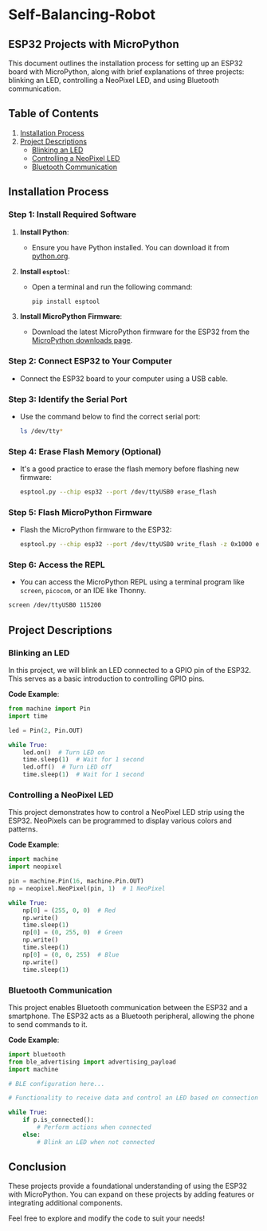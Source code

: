 # Self-Balancing-Robot

## ESP32 Projects with MicroPython

This document outlines the installation process for setting up an ESP32 board with MicroPython, along with brief explanations of three projects: blinking an LED, controlling a NeoPixel LED, and using Bluetooth communication.

## Table of Contents
1. [Installation Process](#installation-process)
2. [Project Descriptions](#project-descriptions)
   - [Blinking an LED](#blinking-an-led)
   - [Controlling a NeoPixel LED](#controlling-a-neopixel-led)
   - [Bluetooth Communication](#bluetooth-communication)

## Installation Process

### Step 1: Install Required Software

1. **Install Python**:
   - Ensure you have Python installed. You can download it from [python.org](https://www.python.org/downloads/).

2. **Install `esptool`**:
   - Open a terminal and run the following command:
     ```bash
     pip install esptool
     ```

3. **Install MicroPython Firmware**:
   - Download the latest MicroPython firmware for the ESP32 from the [MicroPython downloads page](https://micropython.org/download/esp32/).

### Step 2: Connect ESP32 to Your Computer

- Connect the ESP32 board to your computer using a USB cable.

### Step 3: Identify the Serial Port

- Use the command below to find the correct serial port:
  ```bash
  ls /dev/tty*
  ```

### Step 4: Erase Flash Memory (Optional)

- It's a good practice to erase the flash memory before flashing new firmware:
  ```bash
  esptool.py --chip esp32 --port /dev/ttyUSB0 erase_flash
  ```

### Step 5: Flash MicroPython Firmware

- Flash the MicroPython firmware to the ESP32:
  ```bash
  esptool.py --chip esp32 --port /dev/ttyUSB0 write_flash -z 0x1000 esp32-xxxxxx.bin
  ```

### Step 6: Access the REPL

- You can access the MicroPython REPL using a terminal program like `screen`, `picocom`, or an IDE like Thonny.

```bash
screen /dev/ttyUSB0 115200
```

## Project Descriptions

### Blinking an LED

In this project, we will blink an LED connected to a GPIO pin of the ESP32. This serves as a basic introduction to controlling GPIO pins.

**Code Example**:
```python
from machine import Pin
import time

led = Pin(2, Pin.OUT)

while True:
    led.on()  # Turn LED on
    time.sleep(1)  # Wait for 1 second
    led.off()  # Turn LED off
    time.sleep(1)  # Wait for 1 second
```

### Controlling a NeoPixel LED

This project demonstrates how to control a NeoPixel LED strip using the ESP32. NeoPixels can be programmed to display various colors and patterns.

**Code Example**:
```python
import machine
import neopixel

pin = machine.Pin(16, machine.Pin.OUT)
np = neopixel.NeoPixel(pin, 1)  # 1 NeoPixel

while True:
    np[0] = (255, 0, 0)  # Red
    np.write()
    time.sleep(1)
    np[0] = (0, 255, 0)  # Green
    np.write()
    time.sleep(1)
    np[0] = (0, 0, 255)  # Blue
    np.write()
    time.sleep(1)
```

### Bluetooth Communication

This project enables Bluetooth communication between the ESP32 and a smartphone. The ESP32 acts as a Bluetooth peripheral, allowing the phone to send commands to it.

**Code Example**:
```python
import bluetooth
from ble_advertising import advertising_payload
import machine

# BLE configuration here...

# Functionality to receive data and control an LED based on connection state

while True:
    if p.is_connected():
        # Perform actions when connected
    else:
        # Blink an LED when not connected
```

## Conclusion

These projects provide a foundational understanding of using the ESP32 with MicroPython. You can expand on these projects by adding features or integrating additional components. 

Feel free to explore and modify the code to suit your needs!